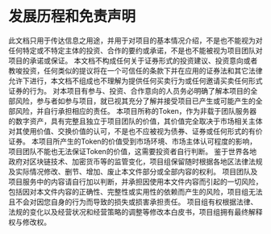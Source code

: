 # 发展历程和免责声明

此文档只用于传达信息之用途，并用于对项目的基本情况介绍，不是也不能视为对任何特定或不特定主体的投资、合作的要约或承诺，不是也不能被视为项目团队对项目的承诺或保证。
本文档不构成任何关于证券形式的投资建议、投资意向或者教唆投资，任何类似的提议将在一个可信任的条款下并在应用的证券法和其它法律允许下进行，本文档不组成也不理解为提供任何买卖行为或任何邀请买卖任何形式证券的行为。
对本项目有参与、投资、合作意向的人员务必明确了解本项目的全部风险，参与者如参与项目，就已视其充分了解并接受项目已产生或可能产生的全部风险，并自行承担相应的责任。
本项目所称的Token，作为非载于团队服务器的数字资产，具有完整且独立于项目团队的价值，其价值完全取决于市场相关主体对其使用价值、交换价值的认可，不是也不应被视为债券、证券或任何形式的有价证券。
本项目所产生的Token的价值受到市场环境、市场主体认可程度的影响，项目团队不能也无法保证Token的价值，这需要投资者自行判断。
鉴于世界各地政府对区块链技术、加密货币等的监管变化，项目组保留随时根据各地区法律法规及实际情况修改、删节、增加、废止本文件部分或全部内容的权利。
项目团队及项目服务中的内容请自行加以判断，并承担因使用本文件内容而引起的一切风险，包括因对本文件内容的正确性、完整性或实用性的依赖而产生的风险，项目组无法且不会对因您自身的行为而导致的损失或损害承担责任。
项目组有权根据法律、法规的变化以及经营状况和经营策略的调整等修改本白皮书，项目组拥有最终解释权与修改权。